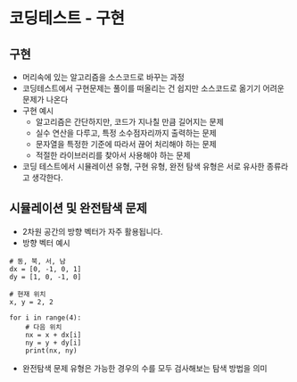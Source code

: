 # 코딩테스트 - 구현

## 구현
- 머리속에 있는 알고리즘을 소스코드로 바꾸는 과정
- 코딩테스트에서 구현문제는 풀이를 떠올리는 건 쉽지만 소스코드로 옮기기 어려운 문제가 나온다
- 구현 예시
    - 알고리즘은 간단하지만, 코드가 지나칠 만큼 길어지는 문제
    - 실수 연산을 다루고, 특정 소수점자리까지 출력하는 문제
    - 문자열을 특정한 기준에 따라서 끊어 처리해야 하는 문제
    - 적절한 라이브러리를 찾아서 사용해야 하는 문제
- 코딩 테스트에서 시뮬레이션 유형, 구현 유형, 완전 탐색 유형은 서로 유사한 종류라고 생각한다.

## 시뮬레이션 및 완전탐색 문제
- 2차원 공간의 방향 벡터가 자주 활용됩니다.
- 방향 벡터 예시
```
# 동, 북, 서, 남
dx = [0, -1, 0, 1]
dy = [1, 0, -1, 0]

# 현재 위치
x, y = 2, 2

for i in range(4):
    # 다음 위치
    nx = x + dx[i]
    ny = y + dy[i]
    print(nx, ny)
```
- 완전탐색 문제 유형은 가능한 경우의 수를 모두 검사해보는 탐색 방법을 의미
